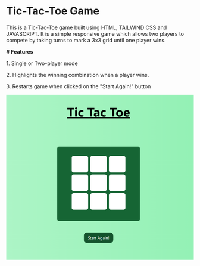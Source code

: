 <h1>Tic-Tac-Toe Game</h1>

<p>This is a Tic-Tac-Toe game built using HTML, TAILWIND CSS and JAVASCRIPT. It is a simple responsive game which allows two players to compete by taking turns to mark a 3x3 grid until one player wins.</p>

<b><p># Features</p></b>
<p>1. Single or Two-player mode</p>
<p>2. Highlights the winning combination when a player wins.</p>
<p>3. Restarts game when clicked on the "Start Again!" button</p>





![Screenshot of To-Do App](https://github.com/Exploring-glitch/Tic-Tac-Toe/blob/1300551bc57b83afcc869c7021aa5b561960b8db/Screenshot%202025-01-09%20132452.png)

